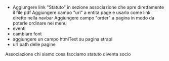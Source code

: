 - Aggiungere link "Statuto" in sezione associazione che apre direttamente il file pdf
	Aggiungere campo "url" a entità page e usarlo come link diretto nella navbar
	Aggiungere campo "order" a pagina in modo da poterle ordinare nei menu
- eventi
- cambiare font
- aggiungere un campo htmlText su pagina strapi
- url path delle pagine

Associazione 
 	chi siamo 
 	cosa facciamo
 	statuto 
 	diventa socio
